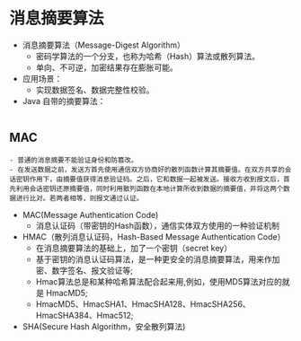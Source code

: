 # 消息摘要算法

- 消息摘要算法（Message-Digest Algorithm）
    - 密码学算法的一个分支，也称为哈希（Hash）算法或散列算法。
    - 单向、不可逆，加密结果存在膨胀可能。
-  应用场景：
    - 实现数据签名、数据完整性校验。
- Java 自带的摘要算法：
```Java

```

## MAC
    - 普通的消息摘要不能验证身份和防篡改。
    - 在发送数据之前，发送方首先使用通信双方协商好的散列函数计算其摘要值。在双方共享的会话密钥作用下，由摘要值获得消息验证码。之后，它和数据一起被发送。接收方收到报文后，首先利用会话密钥还原摘要值，同时利用散列函数在本地计算所收到数据的摘要值，并将这两个数据进行比对。若两者相等，则报文通过认证。
- MAC(Message Authentication Code)
    - 消息认证码（带密钥的Hash函数），通信实体双方使用的一种验证机制
- HMAC（散列消息认证码，Hash-Based Message Authentication Code）
    - 在消息摘要算法的基础上，加了一个密钥（secret key）
    - 基于密钥的消息认证码算法，是一种更安全的消息摘要算法，用来作加密、数字签名、报文验证等;
    - Hmac算法总是和某种哈希算法配合起来用,例如，使用MD5算法对应的就是 HmacMD5;
    - HmacMD5、HmacSHA1、HmacSHA128、HmacSHA256、HmacSHA384、Hmac512;
- SHA(Secure Hash Algorithm，安全散列算法)
